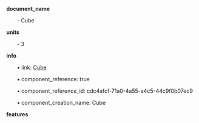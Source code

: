 **document_name**

&emsp;&emsp;- Cube

**units**

&emsp;&emsp;- 3

**info**

&emsp;&emsp;• link: [Cube](/data4/Cube-cdc4afcf-71a0-4a55-a4c5-44c9f0b07ec9/timeline.md)

&emsp;&emsp;• component_reference: true

&emsp;&emsp;• component_reference_id: cdc4afcf-71a0-4a55-a4c5-44c9f0b07ec9

&emsp;&emsp;• component_creation_name: Cube

**features**